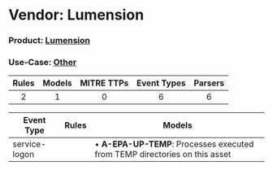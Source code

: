 Vendor: Lumension
=================
### Product: [Lumension](../ds_lumension_lumension.md)
### Use-Case: [Other](../../../../UseCases/uc_other.md)

| Rules | Models | MITRE TTPs | Event Types | Parsers |
|:-----:|:------:|:----------:|:-----------:|:-------:|
|   2   |   1    |     0      |      6      |    6    |

| Event Type    | Rules | Models                                                                          |
| ------------- | ----- | ------------------------------------------------------------------------------- |
| service-logon |       |  • <b>A-EPA-UP-TEMP</b>: Processes executed from TEMP directories on this asset |